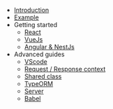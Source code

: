 * [Introduction](/?id=isomor)
* [Example](/?id=example)
* Getting started
    * [React](Docs/getting-started/React)
    * [VueJs](Docs/getting-started/Vue)
    * [Angular & NestJs](Docs/getting-started/Angular)
* Advanced guides
    * [VScode](Docs/VScode.md)
    * [Request / Response context](Docs/ReqResCtx.md)
    * [Shared class](Docs/Shared-class.md)
    * [TypeORM](Docs/TypeORM.md)
    * [Server](Docs/Server.md)
    * [Babel](Docs/Babel.md)